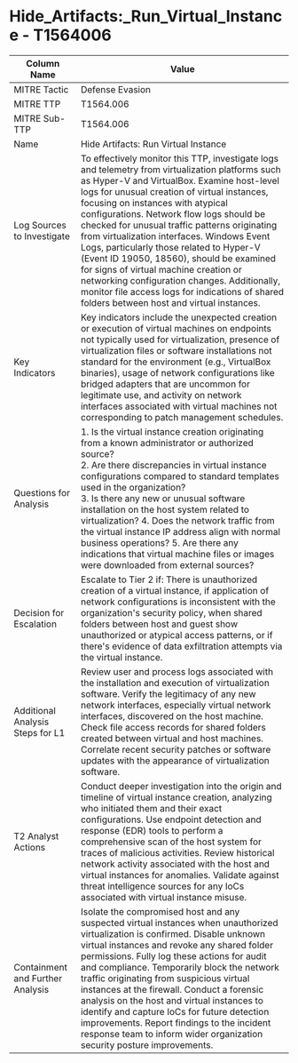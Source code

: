 # Hide_Artifacts:_Run_Virtual_Instance - T1564006

| Column Name | Value |
|-------------|-------|
| MITRE Tactic | Defense Evasion |
| MITRE TTP | T1564.006 |
| MITRE Sub-TTP | T1564.006 |
| Name | Hide Artifacts: Run Virtual Instance |
| Log Sources to Investigate | To effectively monitor this TTP, investigate logs and telemetry from virtualization platforms such as Hyper-V and VirtualBox. Examine host-level logs for unusual creation of virtual instances, focusing on instances with atypical configurations. Network flow logs should be checked for unusual traffic patterns originating from virtualization interfaces. Windows Event Logs, particularly those related to Hyper-V (Event ID 19050, 18560), should be examined for signs of virtual machine creation or networking configuration changes. Additionally, monitor file access logs for indications of shared folders between host and virtual instances. |
| Key Indicators | Key indicators include the unexpected creation or execution of virtual machines on endpoints not typically used for virtualization, presence of virtualization files or software installations not standard for the environment (e.g., VirtualBox binaries), usage of network configurations like bridged adapters that are uncommon for legitimate use, and activity on network interfaces associated with virtual machines not corresponding to patch management schedules. |
| Questions for Analysis | 1. Is the virtual instance creation originating from a known administrator or authorized source?<br>2. Are there discrepancies in virtual instance configurations compared to standard templates used in the organization?<br>3. Is there any new or unusual software installation on the host system related to virtualization? 4. Does the network traffic from the virtual instance IP address align with normal business operations? 5. Are there any indications that virtual machine files or images were downloaded from external sources? |
| Decision for Escalation | Escalate to Tier 2 if: There is unauthorized creation of a virtual instance, if application of network configurations is inconsistent with the organization's security policy, when shared folders between host and guest show unauthorized or atypical access patterns, or if there's evidence of data exfiltration attempts via the virtual instance. |
| Additional Analysis Steps for L1 | Review user and process logs associated with the installation and execution of virtualization software. Verify the legitimacy of any new network interfaces, especially virtual network interfaces, discovered on the host machine. Check file access records for shared folders created between virtual and host machines. Correlate recent security patches or software updates with the appearance of virtualization software. |
| T2 Analyst Actions | Conduct deeper investigation into the origin and timeline of virtual instance creation, analyzing who initiated them and their exact configurations. Use endpoint detection and response (EDR) tools to perform a comprehensive scan of the host system for traces of malicious activities. Review historical network activity associated with the host and virtual instances for anomalies. Validate against threat intelligence sources for any IoCs associated with virtual instance misuse. |
| Containment and Further Analysis | Isolate the compromised host and any suspected virtual instances when unauthorized virtualization is confirmed. Disable unknown virtual instances and revoke any shared folder permissions. Fully log these actions for audit and compliance. Temporarily block the network traffic originating from suspicious virtual instances at the firewall. Conduct a forensic analysis on the host and virtual instances to identify and capture IoCs for future detection improvements. Report findings to the incident response team to inform wider organization security posture improvements. |

